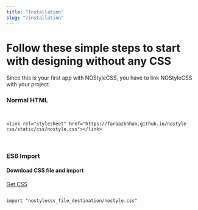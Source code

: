 ```yaml
---
title: "Installation"
slug: "/installation"
---
```


<h1>Follow these simple steps to start with designing without any CSS</h1>

Since this is your first app with <span class="text-indigo-400">NOStyleCSS</span>, you have to link <span class="text-indigo-400">NOStyleCSS</span> with your project.

<h3 class="mt-10">Normal HTML</h3>
<div class="py-2 px-4 border-1 border-rounded-3x border-gray-500 border-solid mt-5" style="overflow-x: auto; min-width: 200px;">
<pre>
<code class="text-gray-300">
&lt;link rel="stylesheet" href="https://faraazkhhan.github.io/nostyle-css/static/css/nostyle.css"&gt;&lt;/link&gt;
</code>
</pre>
</div>

<h3 class="mt-10">ES6 Import</h3>
<h4 class="inline-block">Download CSS file and import</h4>
<a href="https://faraazkhhan.github.io/nostyle-css/static/css/nostyle.css" class="btn bg-green-500 text-white border-rounded-4x">Get CSS</a>
<div class="py-2 px-6 border-1 border-rounded-3x border-gray-500 border-solid mt-5" style="overflow-x: auto; min-width: 200px;">
<pre>
<code class="text-gray-300">
import "nostylecss_file_destination/nostyle.css"
</code>
</pre>
</div>
